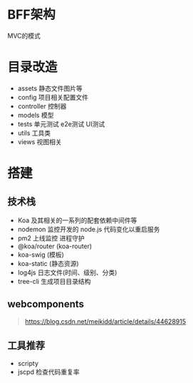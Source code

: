 # BFF架构

MVC的模式

# 目录改造
+ assets 静态文件图片等
+ config 项目相关配置文件
+ controller 控制器
+ models 模型
+ tests 单元测试 e2e测试 UI测试
+ utils 工具类
+ views 视图相关

# 搭建

## 技术栈

+ Koa 及其相关的一系列的配套依赖中间件等
+ nodemon 监控开发的 node.js 代码变化以重启服务
+ pm2 上线监控 进程守护
+ @koa/router (koa-router)
+ koa-swig (模板)
+ koa-static (静态资源)
+ log4js 日志文件(时间、级别、分类)
+ tree-cli 生成项目目录结构

## webcomponents

> https://blog.csdn.net/meikidd/article/details/44628915

## 工具推荐

+ scripty 
+ jscpd 检查代码重复率